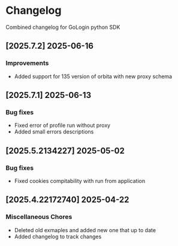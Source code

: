 # Changelog

Combined changelog for GoLogin python SDK

## [2025.7.2] 2025-06-16


### Improvements

* Added support for 135 version of orbita with new proxy schema

## [2025.7.1] 2025-06-13


### Bug fixes

* Fixed error of profile run without proxy
* Added small errors descriptions

## [2025.5.2134227] 2025-05-02


### Bug fixes

* Fixed cookies compitability with run from application

## [2025.4.22172740] 2025-04-22


### Miscellaneous Chores

* Deleted old exmaples and added new one that up to date
* Added changelog to track changes
